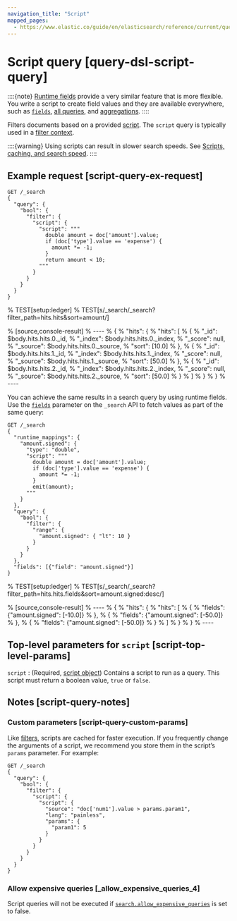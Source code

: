 ```yaml
---
navigation_title: "Script"
mapped_pages:
  - https://www.elastic.co/guide/en/elasticsearch/reference/current/query-dsl-script-query.html
---
```


# Script query [query-dsl-script-query]


::::{note}
[Runtime fields](docs-content://manage-data/data-store/mapping/runtime-fields.md) provide a very similar feature that is more flexible. You write a script to create field values and they are available everywhere, such as [`fields`](/reference/elasticsearch/rest-apis/retrieve-selected-fields.md), [all queries](/reference/query-languages/querydsl.md), and [aggregations](/reference/data-analysis/aggregations/index.md).
::::


Filters documents based on a provided [script](docs-content://explore-analyze/scripting/modules-scripting-using.md). The `script` query is typically used in a [filter context](/reference/query-languages/query-filter-context.md).

::::{warning}
Using scripts can result in slower search speeds. See [Scripts, caching, and search speed](docs-content://explore-analyze/scripting/scripts-search-speed.md).
::::


## Example request [script-query-ex-request]

```console
GET /_search
{
  "query": {
    "bool": {
      "filter": {
        "script": {
          "script": """
            double amount = doc['amount'].value;
            if (doc['type'].value == 'expense') {
              amount *= -1;
            }
            return amount < 10;
          """
        }
      }
    }
  }
}
```
%  TEST[setup:ledger]
%  TEST[s/_search/_search?filter_path=hits.hits&sort=amount/]

% [source,console-result]
% ----
% {
%   "hits": {
%     "hits": [
%       {
%         "_id": $body.hits.hits.0._id,
%         "_index": $body.hits.hits.0._index,
%         "_score": null,
%         "_source": $body.hits.hits.0._source,
%         "sort": [10.0]
%       },
%       {
%         "_id": $body.hits.hits.1._id,
%         "_index": $body.hits.hits.1._index,
%         "_score": null,
%         "_source": $body.hits.hits.1._source,
%         "sort": [50.0]
%       },
%       {
%         "_id": $body.hits.hits.2._id,
%         "_index": $body.hits.hits.2._index,
%         "_score": null,
%         "_source": $body.hits.hits.2._source,
%         "sort": [50.0]
%       }
%     ]
%   }
% }
% ----

You can achieve the same results in a search query by using runtime fields. Use the [`fields`](/reference/elasticsearch/rest-apis/retrieve-selected-fields.md) parameter on the `_search` API to fetch values as part of the same query:

```console
GET /_search
{
  "runtime_mappings": {
    "amount.signed": {
      "type": "double",
      "script": """
        double amount = doc['amount'].value;
        if (doc['type'].value == 'expense') {
          amount *= -1;
        }
        emit(amount);
      """
    }
  },
  "query": {
    "bool": {
      "filter": {
        "range": {
          "amount.signed": { "lt": 10 }
        }
      }
    }
  },
  "fields": [{"field": "amount.signed"}]
}
```
%  TEST[setup:ledger]
%  TEST[s/_search/_search?filter_path=hits.hits.fields&sort=amount.signed:desc/]

% [source,console-result]
% ----
% {
%   "hits": {
%     "hits": [
%       {
%         "fields": {"amount.signed": [-10.0]}
%       },
%       {
%         "fields": {"amount.signed": [-50.0]}
%       },
%       {
%         "fields": {"amount.signed": [-50.0]}
%       }
%     ]
%   }
% }
% ----


## Top-level parameters for `script` [script-top-level-params]

`script`
:   (Required, [script object](docs-content://explore-analyze/scripting/modules-scripting-using.md)) Contains a script to run as a query. This script must return a boolean value, `true` or `false`.


## Notes [script-query-notes]

### Custom parameters [script-query-custom-params]

Like [filters](/reference/query-languages/query-filter-context.md), scripts are cached for faster execution. If you frequently change the arguments of a script, we recommend you store them in the script’s `params` parameter. For example:

```console
GET /_search
{
  "query": {
    "bool": {
      "filter": {
        "script": {
          "script": {
            "source": "doc['num1'].value > params.param1",
            "lang": "painless",
            "params": {
              "param1": 5
            }
          }
        }
      }
    }
  }
}
```


### Allow expensive queries [_allow_expensive_queries_4]

Script queries will not be executed if [`search.allow_expensive_queries`](/reference/query-languages/querydsl.md#query-dsl-allow-expensive-queries) is set to false.



